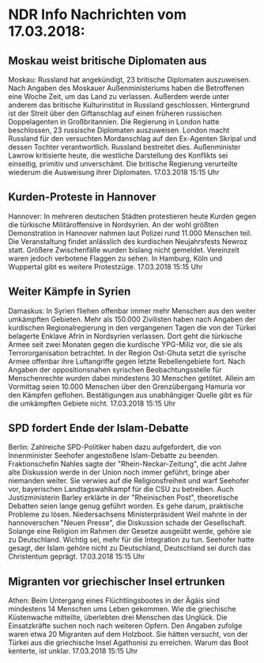 # NDR Info Nachrichten vom 17.03.2018:


## Moskau weist britische Diplomaten aus
Moskau: Russland hat angekündigt, 23 britische Diplomaten auszuweisen. Nach Angaben des Moskauer Außenministeriums haben die Betroffenen eine Woche Zeit, um das Land zu verlassen. Außerdem werde unter anderem das britische Kulturinstitut in Russland geschlossen. Hintergrund ist der Streit über den Giftanschlag auf einen früheren russischen Doppelagenten in Großbritannien. Die Regierung in London hatte beschlossen, 23 russische Diplomaten auszuweisen. London macht Russland für den versuchten Mordanschlag auf den Ex-Agenten Skripal und dessen Tochter verantwortlich. Russland bestreitet dies. Außenminister Lawrow kritisierte heute, die westliche Darstellung des Konflikts sei einseitig, primitiv und unverschämt. Die britische Regierung verurteilte wiederum die Ausweisung ihrer Diplomaten. 17.03.2018 15:15 Uhr 

## Kurden-Proteste in Hannover
Hannover: In mehreren deutschen Städten protestieren heute Kurden gegen die türkische Militäroffensive in Nordsyrien. An der wohl größten Demonstration in Hannover nahmen laut Polizei rund 11.000 Menschen teil. Die Veranstaltung findet anlässlich des kurdischen Neujahrsfests Newroz statt. Größere Zwischenfälle wurden bislang nicht gemeldet. Vereinzelt waren jedoch verbotene Flaggen zu sehen. In Hamburg, Köln und Wuppertal gibt es weitere Protestzüge. 17.03.2018 15:15 Uhr 

## Weiter Kämpfe in Syrien
Damaskus: In Syrien fliehen offenbar immer mehr Menschen aus den weiter umkämpften Gebieten. Mehr als 150.000 Zivilisten haben nach Angaben der kurdischen Regionalregierung in den vergangenen Tagen die von der Türkei belagerte Enklave Afrin in Nordsyrien verlassen. Dort geht die türkische Armee seit zwei Monaten gegen die kurdische YPG-Miliz vor, die sie als Terrororganisation betrachtet. In der Region Ost-Ghuta setzt die syrische Armee offenbar ihre Luftangriffe gegen letzte Rebellengebiete fort. Nach Angaben der oppositionsnahen syrischen Beobachtungsstelle für Menschenrechte wurden dabei mindestens 30 Menschen getötet. Allein am Vormittag seien 10.000 Menschen über den Grenzübergang Hamuria vor den Kämpfen geflohen. Bestätigungen aus unabhängiger Quelle gibt es für die umkämpften Gebiete nicht. 17.03.2018 15:15 Uhr 

## SPD fordert Ende der Islam-Debatte
Berlin:	Zahlreiche SPD-Politiker haben dazu aufgefordert, die von Innenminister Seehofer angestoßene Islam-Debatte zu beenden. Fraktionschefin Nahles sagte der "Rhein-Neckar-Zeitung", die acht Jahre alte Diskussion werde in der Union noch immer geführt, bringe aber niemanden weiter. Sie verwies auf die Religionsfreiheit und warf Seehofer vor, bayerischen Landtagswahlkampf für die CSU zu betreiben. Auch Justizministerin Barley erklärte in der "Rheinischen Post", theoretische Debatten seien lange genug geführt worden. Es gehe darum, praktische Probleme zu lösen. Niedersachsens Ministerpräsident Weil mahnte in der hannoverschen "Neuen Presse", die Diskussion schade der Gesellschaft. Solange eine Religion im Rahmen der Gesetze ausgeübt werde, gehöre sie zu Deutschland. Wichtig sei, mehr für die Integration zu tun. Seehofer hatte gesagt, der Islam gehöre nicht zu Deutschland, Deutschland sei durch das Christentum geprägt. 17.03.2018 15:15 Uhr 

## Migranten vor griechischer Insel ertrunken
Athen: Beim Untergang eines Flüchtlingsbootes in der Ägäis sind mindestens 14 Menschen ums Leben gekommen. Wie die griechische Küstenwache mitteilte, überlebten drei Menschen das Unglück. Die Einsatzkräfte suchen noch nach weiteren Opfern. Den Angaben zufolge waren etwa 20 Migranten auf dem Holzboot. Sie hätten versucht, von der Türkei aus die griechische Insel Agathonisi zu erreichen. Warum das Boot kenterte, ist unklar. 17.03.2018 15:15 Uhr 
